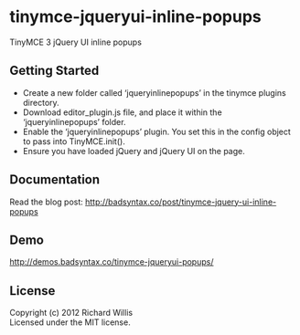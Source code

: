 # tinymce-jqueryui-inline-popups

TinyMCE 3 jQuery UI inline popups

## Getting Started
* Create a new folder called ‘jqueryinlinepopups’ in the tinymce plugins directory.
* Download editor_plugin.js file, and place it within the ‘jqueryinlinepopups’ folder.
* Enable the ‘jqueryinlinepopups’ plugin. You set this in the config object to pass into TinyMCE.init().
* Ensure you have loaded jQuery and jQuery UI on the page.

## Documentation
Read the blog post: http://badsyntax.co/post/tinymce-jquery-ui-inline-popups

## Demo
http://demos.badsyntax.co/tinymce-jqueryui-popups/

## License
Copyright (c) 2012 Richard Willis  
Licensed under the MIT license.
